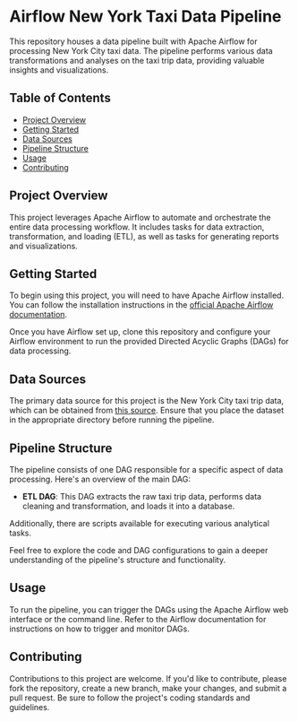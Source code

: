 # Airflow New York Taxi Data Pipeline

This repository houses a data pipeline built with Apache Airflow for processing New York City taxi data. The pipeline performs various data transformations and analyses on the taxi trip data, providing valuable insights and visualizations.

## Table of Contents
- [Project Overview](#project-overview)
- [Getting Started](#getting-started)
- [Data Sources](#data-sources)
- [Pipeline Structure](#pipeline-structure)
- [Usage](#usage)
- [Contributing](#contributing)

## Project Overview
This project leverages Apache Airflow to automate and orchestrate the entire data processing workflow. It includes tasks for data extraction, transformation, and loading (ETL), as well as tasks for generating reports and visualizations.

## Getting Started
To begin using this project, you will need to have Apache Airflow installed. You can follow the installation instructions in the [official Apache Airflow documentation](https://airflow.apache.org/docs/apache-airflow/stable/start/index.html).

Once you have Airflow set up, clone this repository and configure your Airflow environment to run the provided Directed Acyclic Graphs (DAGs) for data processing.

## Data Sources
The primary data source for this project is the New York City taxi trip data, which can be obtained from [this source](https://www.nyc.gov/site/tlc/about/tlc-trip-record-data.page). Ensure that you place the dataset in the appropriate directory before running the pipeline.

## Pipeline Structure
The pipeline consists of one DAG responsible for a specific aspect of data processing. Here's an overview of the main DAG:
- **ETL DAG**: This DAG extracts the raw taxi trip data, performs data cleaning and transformation, and loads it into a database.

Additionally, there are scripts available for executing various analytical tasks.

Feel free to explore the code and DAG configurations to gain a deeper understanding of the pipeline's structure and functionality.

## Usage
To run the pipeline, you can trigger the DAGs using the Apache Airflow web interface or the command line. Refer to the Airflow documentation for instructions on how to trigger and monitor DAGs.

## Contributing
Contributions to this project are welcome. If you'd like to contribute, please fork the repository, create a new branch, make your changes, and submit a pull request. Be sure to follow the project's coding standards and guidelines.